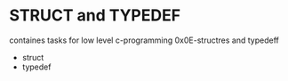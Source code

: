 # STRUCT and TYPEDEF

containes tasks for low level c-programming 0x0E-structres and typedeff

- struct
- typedef

